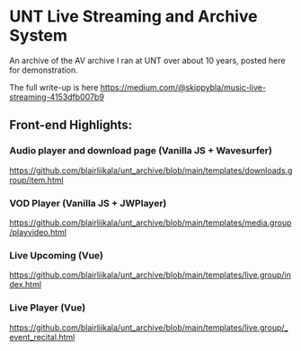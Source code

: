 # UNT Live Streaming and Archive System
An archive of the AV archive I ran at UNT over about 10 years, posted here for demonstration.

The full write-up is here https://medium.com/@skippybla/music-live-streaming-4153dfb007b9

## Front-end Highlights:

### Audio player and download page (Vanilla JS + Wavesurfer)
https://github.com/blairliikala/unt_archive/blob/main/templates/downloads.group/item.html

### VOD Player (Vanilla JS + JWPlayer)
https://github.com/blairliikala/unt_archive/blob/main/templates/media.group/playvideo.html

### Live Upcoming (Vue)
https://github.com/blairliikala/unt_archive/blob/main/templates/live.group/index.html

### Live Player (Vue)
https://github.com/blairliikala/unt_archive/blob/main/templates/live.group/_event_recital.html
